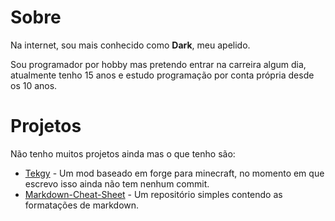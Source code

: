 # Sobre
Na internet, sou mais conhecido como **Dark**, meu apelido.

Sou programador por hobby mas pretendo entrar na carreira algum dia,  atualmente tenho 15 anos e estudo programação por conta própria desde os 10 anos.
# Projetos
Não tenho muitos projetos ainda mas o que tenho são:
* [Tekgy](https://github.com/dark-gr/tekgy) - Um mod baseado em forge para minecraft, no momento em que escrevo isso ainda não tem nenhum commit.
* [Markdown-Cheat-Sheet](https://github.com/dark-gr/markdown-cheat-sheet) - Um repositório simples contendo as formatações de markdown.
